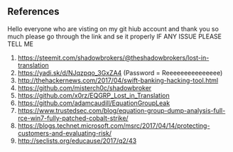 ## References

Hello everyone who are visting on my git hiub account and thank you so much 
please go through the link and se it properly 
IF ANY ISSUE PLEASE TELL ME 
1. https://steemit.com/shadowbrokers/@theshadowbrokers/lost-in-translation
2. https://yadi.sk/d/NJqzpqo_3GxZA4 (Password = Reeeeeeeeeeeeeee)
3. http://thehackernews.com/2017/04/swift-banking-hacking-tool.html
4. https://github.com/misterch0c/shadowbroker
5. https://github.com/x0rz/EQGRP_Lost_in_Translation
6. https://github.com/adamcaudill/EquationGroupLeak
7. https://www.trustedsec.com/blog/equation-group-dump-analysis-full-rce-win7-fully-patched-cobalt-strike/
8. https://blogs.technet.microsoft.com/msrc/2017/04/14/protecting-customers-and-evaluating-risk/
9. http://seclists.org/educause/2017/q2/43
